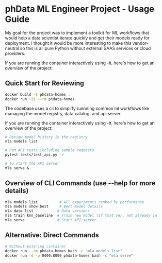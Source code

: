 # phData ML Engineer Project - Usage Guide
My goal for the project was to implement a toolkit for ML workflows
that would help a data scientist iterate quickly and get their models ready
for deployment. I thought it would be more interesting to make this vendor-neutral
so this is all pure Python without external SAAS services or cloud providers.

If you are running the container interactively using -it, here's how to
get an overview of the project:

## Quick Start for Reviewing

```bash
docker build -t phdata-homes .
docker run -it --rm phdata-homes
```
The codebase uses a cli to simplify runnning common ml workflows like
managing the model registry, data catalog, and api server.

If you are running the container interactively using -it, here's how to
get an overview of the project:

```bash
# Review model history in the registry
mla models list

# Run API tests including sample requests
pytest tests/test_api.py -v

# To start the API server
mla serve &

```

## Overview of CLI Commands (use --help for more details)

```bash
mla models list          # All experiments ranked by performance
mla models show best     # Best model details
mla data list           # Data versions
mla train knn_baseline  # Train new model (if that ver. not already in registry)
mla serve               # Start API server
```

## Alternative: Direct Commands

```bash
# Without entering container
docker run --rm phdata-homes bash -c "mla models list"
docker run -d -p 8000:8000 phdata-homes bash -c "mla serve"
```
